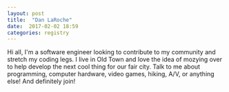 ```yaml
---
layout: post
title:  "Dan LaRoche"
date:  2017-02-02 18:59
categories: registry
---
```


Hi all, I'm a software engineer looking to contribute to my community and stretch my coding legs. I live in Old Town and love the idea of mozying over to help develop the next cool thing for our fair city. Talk to me about programming, computer hardware, video games, hiking, A/V, or anything else! And definitely join!
